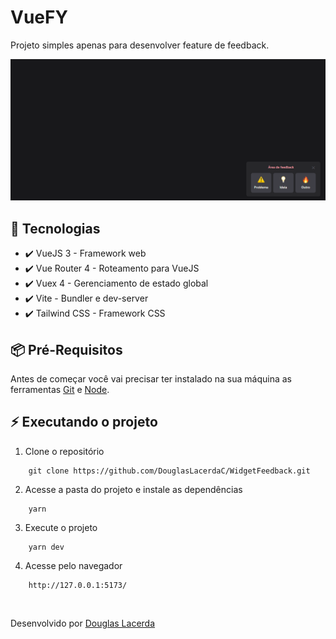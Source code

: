 # VueFY
Projeto simples apenas para desenvolver feature de feedback.

![Screenshot](./src/assets/imgs/preview.png)

## 🚀 Tecnologias
- ✔️ VueJS 3 - Framework web
- ✔️ Vue Router 4 - Roteamento para VueJS
- ✔️ Vuex 4 - Gerenciamento de estado global
- ✔️ Vite - Bundler e dev-server
- ✔️ Tailwind CSS - Framework CSS

## 📦️ Pré-Requisitos
Antes de começar você vai precisar ter instalado na sua máquina as ferramentas [Git](https://git-scm.com/) e [Node](https://nodejs.org/en/download/).

## ⚡ Executando o projeto
1. Clone o repositório
```
    git clone https://github.com/DouglasLacerdaC/WidgetFeedback.git
```
2. Acesse a pasta do projeto e instale as dependências
```
    yarn
```
3. Execute o projeto
```
    yarn dev
```
4. Acesse pelo navegador
```
    http://127.0.0.1:5173/
```

<br />

Desenvolvido por [Douglas Lacerda](https://www.linkedin.com/in/douglas-lacerda-da-conceicao/)